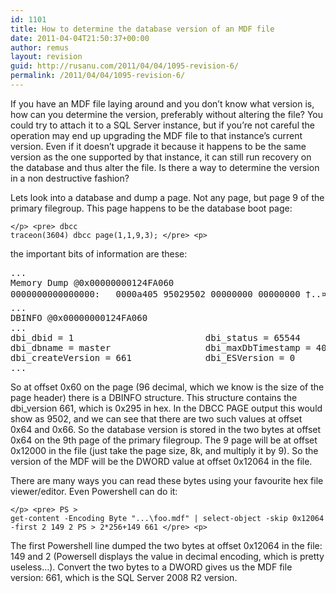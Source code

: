 ```yaml
---
id: 1101
title: How to determine the database version of an MDF file
date: 2011-04-04T21:50:37+00:00
author: remus
layout: revision
guid: http://rusanu.com/2011/04/04/1095-revision-6/
permalink: /2011/04/04/1095-revision-6/
---
```

If you have an MDF file laying around and you don&#8217;t know what version is, how can you determine the version, preferably without altering the file? You could try to attach it to a SQL Server instance, but if you&#8217;re not careful the operation may end up upgrading the MDF file to that instance&#8217;s current version. Even if it doesn&#8217;t upgrade it because it happens to be the same version as the one supported by that instance, it can still run recovery on the database and thus alter the file. Is there a way to determine the version in a non destructive fashion?

Lets look into a database and dump a page. Not any page, but page 9 of the primary filegroup. This page happens to be the database boot page:

<code class="prettyprint lang-sql">&lt;/p>
&lt;pre>
dbcc traceon(3604)
dbcc page(1,1,9,3);
&lt;/pre>
&lt;p></code>

the important bits of information are these:

<pre>...
Memory Dump @0x00000000124FA060
0000000000000000:   0000a405 95029502 00000000 00000000 †..¤........... 
...
DBINFO @0x00000000124FA060
...
dbi_dbid = 1                         dbi_status = 65544                   dbi_nextid = 1723153184
dbi_dbname = master                  dbi_maxDbTimestamp = 4000            dbi_version = 661
dbi_createVersion = 661              dbi_ESVersion = 0                    
...
</pre>

So at offset 0x60 on the page (96 decimal, which we know is the size of the page header) there is a DBINFO structure. This structure contains the dbi_version 661, which is 0x295 in hex. In the DBCC PAGE output this would show as 9502, and we can see that there are two such values at offset 0x64 and 0x66. So the database version is stored in the two bytes at offset 0x64 on the 9th page of the primary filegroup. The 9 page will be at offset 0x12000 in the file (just take the page size, 8k, and multiply it by 9). So the version of the MDF will be the DWORD value at offset 0x12064 in the file.

There are many ways you can read these bytes using your favourite hex file viewer/editor. Even Powershell can do it:

<code class="prettyprint lang-sql">&lt;/p>
&lt;pre>
PS > get-content -Encoding Byte "...\foo.mdf" | select-object -skip 0x12064 -first 2
149
2
PS > 2*256+149
661
&lt;/pre>
&lt;p></code>

The first Powershell line dumped the two bytes at offset 0x12064 in the file: 149 and 2 (Powersell displays the value in decimal encoding, which is pretty useless&#8230;). Convert the two bytes to a DWORD gives us the MDF file version: 661, which is the SQL Server 2008 R2 version.